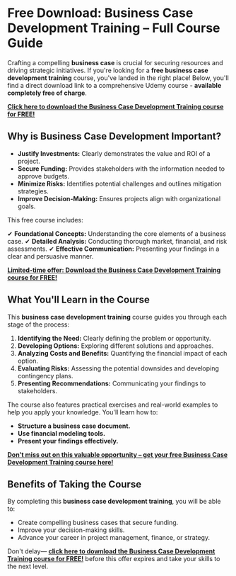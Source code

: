 # Free Download: Business Case Development Training – Full Course Guide

Crafting a compelling **business case** is crucial for securing resources and driving strategic initiatives. If you're looking for a **free business case development training** course, you've landed in the right place! Below, you'll find a direct download link to a comprehensive Udemy course - **available completely free of charge**.

[**Click here to download the Business Case Development Training course for FREE!**](https://udemywork.com/business-case-development-training)

## Why is Business Case Development Important?

*   **Justify Investments:** Clearly demonstrates the value and ROI of a project.
*   **Secure Funding:** Provides stakeholders with the information needed to approve budgets.
*   **Minimize Risks:** Identifies potential challenges and outlines mitigation strategies.
*   **Improve Decision-Making:** Ensures projects align with organizational goals.

This free course includes:

✔ **Foundational Concepts:** Understanding the core elements of a business case.
✔ **Detailed Analysis:** Conducting thorough market, financial, and risk assessments.
✔ **Effective Communication:** Presenting your findings in a clear and persuasive manner.

[**Limited-time offer: Download the Business Case Development Training course for FREE!**](https://udemywork.com/business-case-development-training)

## What You'll Learn in the Course

This **business case development training** course guides you through each stage of the process:

1.  **Identifying the Need:** Clearly defining the problem or opportunity.
2.  **Developing Options:** Exploring different solutions and approaches.
3.  **Analyzing Costs and Benefits:** Quantifying the financial impact of each option.
4.  **Evaluating Risks:** Assessing the potential downsides and developing contingency plans.
5.  **Presenting Recommendations:** Communicating your findings to stakeholders.

The course also features practical exercises and real-world examples to help you apply your knowledge. You'll learn how to:

*   **Structure a business case document.**
*   **Use financial modeling tools.**
*   **Present your findings effectively.**

[**Don't miss out on this valuable opportunity – get your free Business Case Development Training course here!**](https://udemywork.com/business-case-development-training)

## Benefits of Taking the Course

By completing this **business case development training**, you will be able to:

*   Create compelling business cases that secure funding.
*   Improve your decision-making skills.
*   Advance your career in project management, finance, or strategy.

Don't delay— **[click here to download the Business Case Development Training course for FREE!](https://udemywork.com/business-case-development-training)** before this offer expires and take your skills to the next level.
